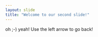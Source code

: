 ```yaml
---
layout: slide
title: "Welcome to our second slide!"
---
```

oh ;-) yeah!
Use the left arrow to go back!

